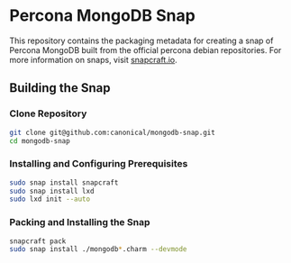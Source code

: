 # Percona MongoDB Snap
This repository contains the packaging metadata for creating a snap of Percona MongoDB built from the official percona debian repositories.  For more information on snaps, visit [snapcraft.io](https://snapcraft.io/). 

## Building the Snap
### Clone Repository
```bash
git clone git@github.com:canonical/mongodb-snap.git
cd mongodb-snap
```
### Installing and Configuring Prerequisites
```bash
sudo snap install snapcraft
sudo snap install lxd
sudo lxd init --auto
```
### Packing and Installing the Snap
```bash
snapcraft pack
sudo snap install ./mongodb*.charm --devmode
```